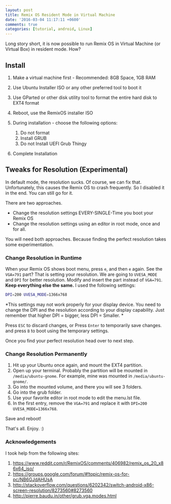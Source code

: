 ```yaml
---
layout: post
title: Remix OS Resident Mode in Virtual Machine
date: '2016-03-04 11:17:11 +0600'
comments: true
categories: [tutorial, android, Linux]
---
```


Long story short, it is now possible to run Remix OS in Virtual Machine (or Virtual Box) in resident mode. How?

<!-- more -->

## Install
1. Make a virtual machine first - Recommended: 8GB Space, 1GB RAM
2. Use Ubuntu Installer ISO or any other preferred tool to boot it
3. Use GParted or other disk utility tool to format the entire hard disk to EXT4 format
4. Reboot, use the RemixOS installer ISO
5. During installation - choose the following options:

    1. Do not format
    1. Install GRUB
    1. Do not Install UEFI Grub Thingy

6. Complete Installation

## Tweaks for Resolution (Experimental)

In default mode, the resolution sucks. Of course, we can fix that. Unfortunately, this causes the Remix OS to crash frequently. So I disabled it in the end. You can still go for it.

There are two approaches.

- Change the resolution settings EVERY-SINGLE-Time you boot your Remix OS
- Change the resolution settings using an editor in root mode, once and for all.

You will need both approaches. Because finding the perfect resolution takes some experimentation.

### Change Resolution in Runtime
When your Remix OS shows boot menu, press `e`, and then `e` again. See the `VGA=791` part? That is setting your resolution. We are going to `UVESA_MODE` and `DPI` for better resolution. Modify and insert the part instead of `VGA=791`. **Keep everything else the same.** I used the following settings:

```bash
DPI=200 UVESA_MODE=1366x768
```

*This settings may not work properly for your display device. You need to change the DPI and the resolution according to your display capability. Just remember that higher DPI = bigger, less DPI = Smaller. *

Press `ESC` to discard changes, or Press `Enter` to temporarily save changes.  and press `B` to boot using the temporary settings.

Once you find your perfect resolution head over to next step.

### Change Resolution Permanently

1. Hit up your Ubuntu once again, and mount the EXT4 partition.
2. Open up your terminal. Probably the partition will be mounted in `/media/ubuntu-gnome`. For example, mine was mounted in `/media/ubuntu-gnome/`.
3. Go into the mounted volume, and there you will see 3 folders.
4. Go into the grub folder.
5. Use your favorite editor in root mode to edit the menu.lst file.
6. In the first entry, remove the `VGA=791` and replace it with  `DPI=200 UVESA_MODE=1366x768`.

Save and reboot!

That's all. Enjoy. :)

### Acknowledgements

I took help from the following sites:

1. https://www.reddit.com/r/RemixOS/comments/406982/remix_os_20_x86x64_iso/
2. https://groups.google.com/forum/#!topic/remix-os-for-pc/NB6GJdAHUsA
3. http://stackoverflow.com/questions/6202342/switch-android-x86-screen-resolution/8273560#8273560
4. http://pierre.baudu.in/other/grub.vga.modes.html
